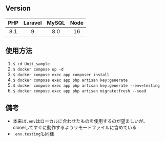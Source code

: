 ## Version

| PHP     | Laravel | MySQL    | Node    |
|:-------:|:-------:|:--------:|:-------:|
| 8.1     | 9       | 8.0      | 16      |

## 使用方法

1. `$ cd Unit_sample`
3. `$ docker compose up -d`
4. `$ docker compose exec app composer install`
3. `$ docker compose exec app php artisan key:generate`
3. `$ docker compose exec app php artisan key:generate --env=testing`
6. `$ docker compose exec app php artisan migrate:fresh --seed`

## 備考
* 本来は`.env`はローカルに合わせたものを使用するのが望ましいが、  
cloneしてすぐに動作するようリモートファイルに含めている
* `.env.testing`も同様
